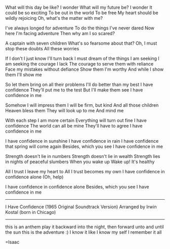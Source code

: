 What will this day be like?
I wonder
What will my future be?
I wonder
It could be so exciting
To be out in the world
To be free
My heart should be wildly rejoicing
Oh, what's the matter with me?

I've always longed for adventure
To do the things I've never dared
Now here I'm facing adventure
Then why am I so scared?

A captain with seven children
What's so fearsome about that?
Oh, I must stop these doubts
All these worries

If I don't I just know I'll turn back
I must dream of the things I am seeking
I am seeking the courage I lack
The courage to serve them with reliance
Face my mistakes without defiance
Show them I'm worthy
And while I show them
I'll show me

So let them bring on all their problems
I'll do better than my best
I have confidence
They'll put me to the test
But I'll make them see
I have confidence in me

Somehow I will impress them
I will be firm, but kind
And all those children
Heaven bless them
They will look up to me
And mind me

With each step I am more certain
Everything will turn out fine
I have confidence
The world can all be mine
They'll have to agree
I have confidence in me

I have confidence in sunshine
I have confidence in rain
I have confidence that spring will come again
Besides, which you see
I have confidence in me

Strength doesn't lie in numbers
Strength doesn't lie in wealth
Strength lies in nights of peaceful slumbers
When you wake up
Wake up!
It's healthy

All I trust I leave my heart to
All I trust becomes my own
I have confidence in confidence alone
(Oh, help)

I have confidence in confidence alone
Besides, which you see
I have confidence in me

---

I Have Confidence (1965 Original Soundtrack Version)
Arranged by Irwin Kostal (born in Chicago)

---

this is an anthem
play it backward into the night, then forward
unto and until the sun
this is the adventure :) I know it like I know my self
I remember it all

=Isaac
